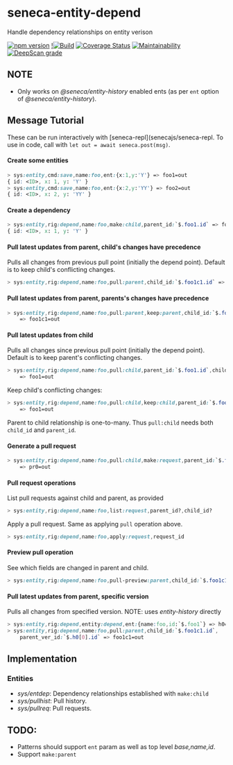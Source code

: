 # seneca-entity-depend
Handle dependency relationships on entity verison


[![npm version](https://badge.fury.io/js/%40seneca%2Fentity-depend.svg)](https://badge.fury.io/js/%40seneca%2Fentity-depend)
[!![Build](https://github.com/senecajs/seneca-entity-depend/workflows/build/badge.svg)](https://github.com/senecajs/seneca-entity-depend/actions?query=workflow%3Abuild)
[![Coverage Status](https://coveralls.io/repos/github/senecajs/seneca-entity-depend/badge.svg?branch=main)](https://coveralls.io/github/senecajs/seneca-entity-depend?branch=main)
[![Maintainability](https://api.codeclimate.com/v1/badges/0b1990c4264d66b01c50/maintainability)](https://codeclimate.com/github/senecajs/seneca-entity-depend/maintainability)
[![DeepScan grade](https://deepscan.io/api/teams/5016/projects/14231/branches/259194/badge/grade.svg)](https://deepscan.io/dashboard#view=project&tid=5016&pid=14231&bid=259194)



## NOTE

* Only works on _@seneca/entity-history_ enabled ents (as per `ent` option of _@seneca/entity-history_).


## Message Tutorial

These can be run interactively with [seneca-repl](senecajs/seneca-repl. 
To use in code, call with `let out = await seneca.post(msg)`.


#### Create some entities
```css
> sys:entity,cmd:save,name:foo,ent:{x:1,y:'Y'} => foo1=out
{ id: <ID>, x: 1, y: 'Y' }
> sys:entity,cmd:save,name:foo,ent:{x:2,y:'YY'} => foo2=out
{ id: <ID>, x: 2, y: 'YY' }
```

#### Create a dependency
```css
> sys:entity,rig:depend,name:foo,make:child,parent_id:`$.foo1.id` => foo1c1=out
{ id: <ID>, x: 1, y: 'Y' }
```

#### Pull latest updates from parent, child's changes have precedence

Pulls all changes from previous pull point (initially the depend point).
Default is to keep child's conflicting changes.

```css
> sys:entity,rig:depend,name:foo,pull:parent,child_id:`$.foo1c1.id` => foo1c1=out
```

#### Pull latest updates from parent, parents's changes have precedence
```css
> sys:entity,rig:depend,name:foo,pull:parent,keep:parent,child_id:`$.foo1c1.id` 
    => foo1c1=out
```

#### Pull latest updates from child

Pulls all changes since previous pull point (initially the depend point).
Default is to keep parent's conflicting changes.

```css
> sys:entity,rig:depend,name:foo,pull:child,parent_id:`$.foo1.id`,child_id:`$.foo1c1.id` 
    => foo1=out
```

Keep child's conflicting changes:
```css
> sys:entity,rig:depend,name:foo,pull:child,keep:child,parent_id:`$.foo1.id`,child_id:`$.foo1c1.id` 
    => foo1=out
```

Parent to child relationship is one-to-many. Thus `pull:child` needs both 
`child_id` and `parent_id`.


#### Generate a pull request

```css
> sys:entity,rig:depend,name:foo,pull:child,make:request,parent_id:`$.foo1.id`,child_id:`$.foo1c1.id` 
    => pr0=out
```

#### Pull request operations

List pull requests against child and parent, as provided
```css
> sys:entity,rig:depend,name:foo,list:request,parent_id?,child_id?
```

Apply a pull request. Same as applying `pull` operation above.
```css
> sys:entity,rig:depend,name:foo,apply:request,request_id
```

#### Preview pull operation

See which fields are changed in parent and child.
```css
> sys:entity,rig:depend,name:foo,pull-preview:parent,child_id:`$.foo1c1.id` => preview1=out
```

#### Pull latest updates from parent, specific version

Pulls all changes from specified version. NOTE: uses _entity-history_ directly

```css
> sys:entity,rig:depend,entity:depend,ent:{name:foo,id:`$.foo1`} => h0=out.items
> sys:entity,rig:depend,name:foo,pull:parent,child_id:`$.foo1c1.id`,
    parent_ver_id:`$.h0[0].id` => foo1c1=out
```


## Implementation

### Entities

* _sys/entdep_: Dependency relationships established with `make:child`
* _sys/pullhist_: Pull history.
* _sys/pullreq_: Pull requests.


## TODO:

* Patterns should support `ent` param as well as top level _base,name,id_.
* Support `make:parent`




